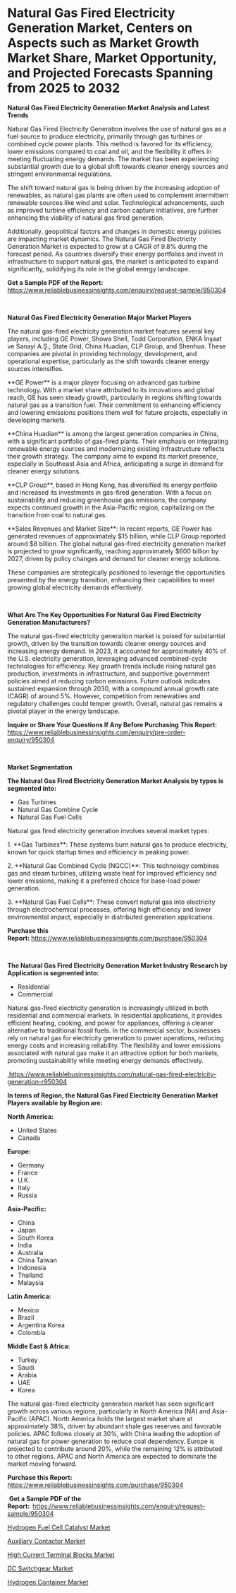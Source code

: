 <p><h1>Natural Gas Fired Electricity Generation Market, Centers on Aspects such as Market Growth Market Share, Market Opportunity, and Projected Forecasts Spanning from 2025 to 2032</h1></p><p><strong>Natural Gas Fired Electricity Generation Market Analysis and Latest Trends</strong></p>
<p><p>Natural Gas Fired Electricity Generation involves the use of natural gas as a fuel source to produce electricity, primarily through gas turbines or combined cycle power plants. This method is favored for its efficiency, lower emissions compared to coal and oil, and the flexibility it offers in meeting fluctuating energy demands. The market has been experiencing substantial growth due to a global shift towards cleaner energy sources and stringent environmental regulations.</p><p>The shift toward natural gas is being driven by the increasing adoption of renewables, as natural gas plants are often used to complement intermittent renewable sources like wind and solar. Technological advancements, such as improved turbine efficiency and carbon capture initiatives, are further enhancing the viability of natural gas fired generation.</p><p>Additionally, geopolitical factors and changes in domestic energy policies are impacting market dynamics. The Natural Gas Fired Electricity Generation Market is expected to grow at a CAGR of 9.8% during the forecast period. As countries diversify their energy portfolios and invest in infrastructure to support natural gas, the market is anticipated to expand significantly, solidifying its role in the global energy landscape.</p></p>
<p><strong>Get a Sample PDF of the Report:&nbsp;</strong> <a href="https://www.reliablebusinessinsights.com/enquiry/request-sample/950304?utm_campaign=118&utm_medium=2&utm_source=Github&utm_content=ia&utm_term=13022025&utm_id=natural-gas-fired-electricity-generation">https://www.reliablebusinessinsights.com/enquiry/request-sample/950304</a></p>
<p>&nbsp;</p>
<p><strong>Natural Gas Fired Electricity Generation Major Market Players</strong></p>
<p><p>The natural gas-fired electricity generation market features several key players, including GE Power, Showa Shell, Todd Corporation, ENKA İnşaat ve Sanayi A.Ş., State Grid, China Huadian, CLP Group, and Shenhua. These companies are pivotal in providing technology, development, and operational expertise, particularly as the shift towards cleaner energy sources intensifies.</p><p>**GE Power** is a major player focusing on advanced gas turbine technology. With a market share attributed to its innovations and global reach, GE has seen steady growth, particularly in regions shifting towards natural gas as a transition fuel. Their commitment to enhancing efficiency and lowering emissions positions them well for future projects, especially in developing markets.</p><p>**China Huadian** is among the largest generation companies in China, with a significant portfolio of gas-fired plants. Their emphasis on integrating renewable energy sources and modernizing existing infrastructure reflects their growth strategy. The company aims to expand its market presence, especially in Southeast Asia and Africa, anticipating a surge in demand for cleaner energy solutions.</p><p>**CLP Group**, based in Hong Kong, has diversified its energy portfolio and increased its investments in gas-fired generation. With a focus on sustainability and reducing greenhouse gas emissions, the company expects continued growth in the Asia-Pacific region, capitalizing on the transition from coal to natural gas.</p><p>**Sales Revenues and Market Size**: In recent reports, GE Power has generated revenues of approximately $15 billion, while CLP Group reported around $8 billion. The global natural gas-fired electricity generation market is projected to grow significantly, reaching approximately $600 billion by 2027, driven by policy changes and demand for cleaner energy solutions.</p><p>These companies are strategically positioned to leverage the opportunities presented by the energy transition, enhancing their capabilities to meet growing global electricity demands effectively.</p></p>
<p>&nbsp;</p>
<p><strong>What Are The Key Opportunities For Natural Gas Fired Electricity Generation Manufacturers?</strong></p>
<p><p>The natural gas-fired electricity generation market is poised for substantial growth, driven by the transition towards cleaner energy sources and increasing energy demand. In 2023, it accounted for approximately 40% of the U.S. electricity generation, leveraging advanced combined-cycle technologies for efficiency. Key growth trends include rising natural gas production, investments in infrastructure, and supportive government policies aimed at reducing carbon emissions. Future outlook indicates sustained expansion through 2030, with a compound annual growth rate (CAGR) of around 5%. However, competition from renewables and regulatory challenges could temper growth. Overall, natural gas remains a pivotal player in the energy landscape.</p></p>
<p><strong>Inquire or Share Your Questions If Any Before Purchasing This Report:</strong> <a href="https://www.reliablebusinessinsights.com/enquiry/pre-order-enquiry/950304?utm_campaign=118&utm_medium=2&utm_source=Github&utm_content=ia&utm_term=13022025&utm_id=natural-gas-fired-electricity-generation">https://www.reliablebusinessinsights.com/enquiry/pre-order-enquiry/950304</a></p>
<p>&nbsp;</p>
<p><strong>Market Segmentation</strong></p>
<p><strong>The Natural Gas Fired Electricity Generation Market Analysis by types is segmented into:</strong></p>
<p><ul><li>Gas Turbines</li><li>Natural Gas Combine Cycle</li><li>Natural Gas Fuel Cells</li></ul></p>
<p><p>Natural gas fired electricity generation involves several market types: </p><p>1. **Gas Turbines**: These systems burn natural gas to produce electricity, known for quick startup times and efficiency in peaking power. </p><p>2. **Natural Gas Combined Cycle (NGCC)**: This technology combines gas and steam turbines, utilizing waste heat for improved efficiency and lower emissions, making it a preferred choice for base-load power generation. </p><p>3. **Natural Gas Fuel Cells**: These convert natural gas into electricity through electrochemical processes, offering high efficiency and lower environmental impact, especially in distributed generation applications.</p></p>
<p><strong>Purchase this Report:&nbsp;</strong><a href="https://www.reliablebusinessinsights.com/purchase/950304?utm_campaign=118&utm_medium=2&utm_source=Github&utm_content=ia&utm_term=13022025&utm_id=natural-gas-fired-electricity-generation">https://www.reliablebusinessinsights.com/purchase/950304</a></p>
<p>&nbsp;</p>
<p><strong>The Natural Gas Fired Electricity Generation Market Industry Research by Application is segmented into:</strong></p>
<p><ul><li>Residential</li><li>Commercial</li></ul></p>
<p><p>Natural gas-fired electricity generation is increasingly utilized in both residential and commercial markets. In residential applications, it provides efficient heating, cooking, and power for appliances, offering a cleaner alternative to traditional fossil fuels. In the commercial sector, businesses rely on natural gas for electricity generation to power operations, reducing energy costs and increasing reliability. The flexibility and lower emissions associated with natural gas make it an attractive option for both markets, promoting sustainability while meeting energy demands effectively.</p></p>
<p><a href="https://www.reliablebusinessinsights.com/natural-gas-fired-electricity-generation-r950304?utm_campaign=118&utm_medium=2&utm_source=Github&utm_content=ia&utm_term=13022025&utm_id=natural-gas-fired-electricity-generation">&nbsp;https://www.reliablebusinessinsights.com/natural-gas-fired-electricity-generation-r950304</a></p>
<p><strong>In terms of Region, the Natural Gas Fired Electricity Generation Market Players available by Region are:</strong></p>
<p>
    <p> <strong> North America: </strong>
        <ul>
            <li>United States</li>
            <li>Canada</li>
        </ul>
        </p> 
    <p> <strong> Europe: </strong>
        <ul>
            <li>Germany</li>
            <li>France</li>
            <li>U.K.</li>
            <li>Italy</li>
            <li>Russia</li>
        </ul>
        </p> 
    <p> <strong> Asia-Pacific: </strong>
        <ul>
            <li>China</li>
            <li>Japan</li>
            <li>South Korea</li>
            <li>India</li>
            <li>Australia</li>
            <li>China Taiwan</li>
            <li>Indonesia</li>
            <li>Thailand</li>
            <li>Malaysia</li>
        </ul>
        </p> 
    <p> <strong> Latin America: </strong>
        <ul>
            <li>Mexico</li>
            <li>Brazil</li>
            <li>Argentina Korea</li>
            <li>Colombia</li>
        </ul>
        </p> 
    <p> <strong> Middle East & Africa: </strong>
        <ul>
            <li>Turkey</li>
            <li>Saudi</li>
            <li>Arabia</li>
            <li>UAE</li>
            <li>Korea</li>
        </ul>
    </p>
    </p>
<p><p>The natural gas-fired electricity generation market has seen significant growth across various regions, particularly in North America (NA) and Asia-Pacific (APAC). North America holds the largest market share at approximately 38%, driven by abundant shale gas reserves and favorable policies. APAC follows closely at 30%, with China leading the adoption of natural gas for power generation to reduce coal dependency. Europe is projected to contribute around 20%, while the remaining 12% is attributed to other regions. APAC and North America are expected to dominate the market moving forward.</p></p>
<p><strong>Purchase this Report: </strong><a href="https://www.reliablebusinessinsights.com/purchase/950304?utm_campaign=118&utm_medium=2&utm_source=Github&utm_content=ia&utm_term=13022025&utm_id=natural-gas-fired-electricity-generation">https://www.reliablebusinessinsights.com/purchase/950304</a></p>
<p>&nbsp;<strong>Get a Sample PDF of the Report:&nbsp;&nbsp;</strong><a href="https://www.reliablebusinessinsights.com/enquiry/request-sample/950304?utm_campaign=118&utm_medium=2&utm_source=Github&utm_content=ia&utm_term=13022025&utm_id=natural-gas-fired-electricity-generation">https://www.reliablebusinessinsights.com/enquiry/request-sample/950304</a></p>
<p><strong></strong></p>
<p><p><a href="https://github.com/celpabembes/Market-Research-Report-List-1/blob/main/hydrogen-fuel-cell-catalyst-market.md?utm_campaign=118&utm_medium=2&utm_source=Github&utm_content=ia&utm_term=13022025&utm_id=natural-gas-fired-electricity-generation">Hydrogen Fuel Cell Catalyst Market</a></p><p><a href="https://github.com/itayjedhe/Market-Research-Report-List-1/blob/main/auxiliary-contactor-market.md?utm_campaign=118&utm_medium=2&utm_source=Github&utm_content=ia&utm_term=13022025&utm_id=natural-gas-fired-electricity-generation">Auxiliary Contactor Market</a></p><p><a href="https://github.com/voetzeszuh/Market-Research-Report-List-1/blob/main/high-current-terminal-blocks-market.md?utm_campaign=118&utm_medium=2&utm_source=Github&utm_content=ia&utm_term=13022025&utm_id=natural-gas-fired-electricity-generation">High Current Terminal Blocks Market</a></p><p><a href="https://github.com/aksayvoogdt/Market-Research-Report-List-1/blob/main/dc-switchgear-market.md?utm_campaign=118&utm_medium=2&utm_source=Github&utm_content=ia&utm_term=13022025&utm_id=natural-gas-fired-electricity-generation">DC Switchgear Market</a></p><p><a href="https://github.com/sandoyjonet/Market-Research-Report-List-1/blob/main/hydrogen-container-market.md?utm_campaign=118&utm_medium=2&utm_source=Github&utm_content=ia&utm_term=13022025&utm_id=natural-gas-fired-electricity-generation">Hydrogen Container Market</a></p></p>